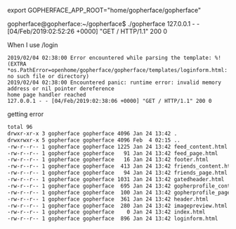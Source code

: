 export GOPHERFACE_APP_ROOT="home/gopherface/gopherface"

gopherface@gopherface:~/gopherface$ ./gopherface
127.0.0.1 - - [04/Feb/2019:02:52:26 +0000] "GET / HTTP/1.1" 200 0

When I use /login 

``` 
2019/02/04 02:38:00 Error encountered while parsing the template: %!(EXTRA *os.PathError=openhome/gopherface/gopherface/templates/loginform.html: no such file or directory)
2019/02/04 02:38:00 Encountered panic: runtime error: invalid memory address or nil pointer dereference
home page handler reached
127.0.0.1 - - [04/Feb/2019:02:38:06 +0000] "GET / HTTP/1.1" 200 0
```

getting error

```sh gopherface@gopherface:~/gopherface$ ls -la templates/
total 96
drwxr-xr-x 3 gopherface gopherface 4096 Jan 24 13:42 .
drwxrwxr-x 5 gopherface gopherface 4096 Feb  4 02:15 ..
-rw-r--r-- 1 gopherface gopherface 1225 Jan 24 13:42 feed_content.html
-rw-r--r-- 1 gopherface gopherface   91 Jan 24 13:42 feed_page.html
-rw-r--r-- 1 gopherface gopherface   16 Jan 24 13:42 footer.html
-rw-r--r-- 1 gopherface gopherface  413 Jan 24 13:42 friends_content.html
-rw-r--r-- 1 gopherface gopherface   94 Jan 24 13:42 friends_page.html
-rw-r--r-- 1 gopherface gopherface 1031 Jan 24 13:42 gatedheader.html
-rw-r--r-- 1 gopherface gopherface  695 Jan 24 13:42 gopherprofile_content.html
-rw-r--r-- 1 gopherface gopherface  100 Jan 24 13:42 gopherprofile_page.html
-rw-r--r-- 1 gopherface gopherface  361 Jan 24 13:42 header.html
-rw-r--r-- 1 gopherface gopherface  280 Jan 24 13:42 imagepreview.html
-rw-r--r-- 1 gopherface gopherface    0 Jan 24 13:42 index.html
-rw-r--r-- 1 gopherface gopherface  896 Jan 24 13:42 loginform.html
```
